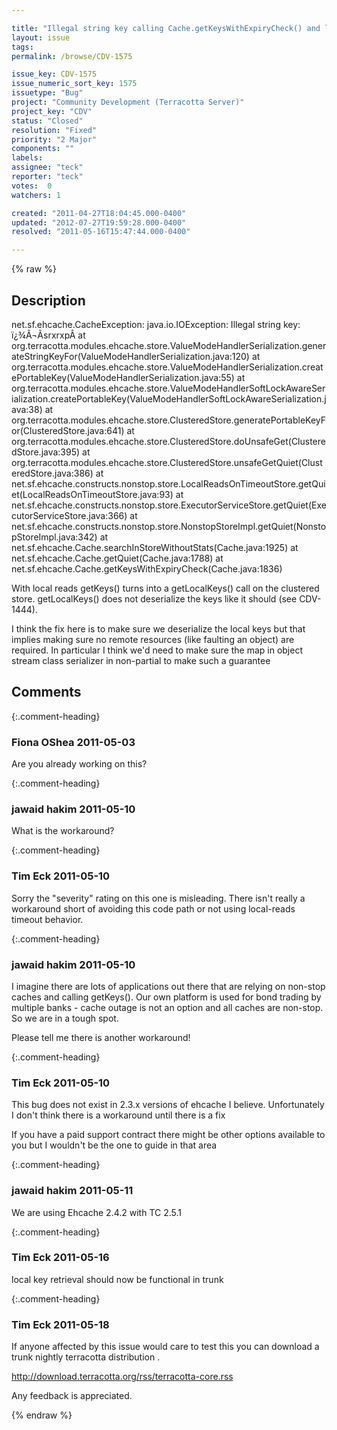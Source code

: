 ```yaml
---

title: "Illegal string key calling Cache.getKeysWithExpiryCheck() and local reads nonstop behavior"
layout: issue
tags: 
permalink: /browse/CDV-1575

issue_key: CDV-1575
issue_numeric_sort_key: 1575
issuetype: "Bug"
project: "Community Development (Terracotta Server)"
project_key: "CDV"
status: "Closed"
resolution: "Fixed"
priority: "2 Major"
components: ""
labels: 
assignee: "teck"
reporter: "teck"
votes:  0
watchers: 1

created: "2011-04-27T18:04:45.000-0400"
updated: "2012-07-27T19:59:28.000-0400"
resolved: "2011-05-16T15:47:44.000-0400"

---
```




{% raw %}



## Description

<div markdown="1" class="description">

net.sf.ehcache.CacheException: java.io.IOException: Illegal string key: ï¿¾Â¬Ã­srxrxpÂ
        at org.terracotta.modules.ehcache.store.ValueModeHandlerSerialization.generateStringKeyFor(ValueModeHandlerSerialization.java:120)
        at org.terracotta.modules.ehcache.store.ValueModeHandlerSerialization.createPortableKey(ValueModeHandlerSerialization.java:55)
        at org.terracotta.modules.ehcache.store.ValueModeHandlerSoftLockAwareSerialization.createPortableKey(ValueModeHandlerSoftLockAwareSerialization.java:38)
        at org.terracotta.modules.ehcache.store.ClusteredStore.generatePortableKeyFor(ClusteredStore.java:641)
        at org.terracotta.modules.ehcache.store.ClusteredStore.doUnsafeGet(ClusteredStore.java:395)
        at org.terracotta.modules.ehcache.store.ClusteredStore.unsafeGetQuiet(ClusteredStore.java:386)
        at net.sf.ehcache.constructs.nonstop.store.LocalReadsOnTimeoutStore.getQuiet(LocalReadsOnTimeoutStore.java:93)
        at net.sf.ehcache.constructs.nonstop.store.ExecutorServiceStore.getQuiet(ExecutorServiceStore.java:366)
        at net.sf.ehcache.constructs.nonstop.store.NonstopStoreImpl.getQuiet(NonstopStoreImpl.java:342)
        at net.sf.ehcache.Cache.searchInStoreWithoutStats(Cache.java:1925)
        at net.sf.ehcache.Cache.getQuiet(Cache.java:1788)
        at net.sf.ehcache.Cache.getKeysWithExpiryCheck(Cache.java:1836)

With local reads getKeys() turns into a getLocalKeys() call on the clustered store. getLocalKeys() does not deserialize the keys like it should (see CDV-1444).

I think the fix here is to make sure we deserialize the local keys but that implies making sure no remote resources (like faulting an object) are required. In particular I think we'd need to make sure the map in object stream class serializer in non-partial to make such a guarantee


</div>

## Comments


{:.comment-heading}
### **Fiona OShea** <span class="date">2011-05-03</span>

<div markdown="1" class="comment">

Are you already working on this?

</div>


{:.comment-heading}
### **jawaid hakim** <span class="date">2011-05-10</span>

<div markdown="1" class="comment">

What is the workaround?

</div>


{:.comment-heading}
### **Tim Eck** <span class="date">2011-05-10</span>

<div markdown="1" class="comment">

Sorry the "severity" rating on this one is misleading. There isn't really a workaround short of avoiding this code path or not using local-reads timeout behavior.

 

</div>


{:.comment-heading}
### **jawaid hakim** <span class="date">2011-05-10</span>

<div markdown="1" class="comment">

I imagine there are lots of applications out there that are relying on non-stop caches and calling getKeys(). Our own platform is used for bond trading by multiple banks - cache outage is not an option and all caches are non-stop. So we are in a tough spot. 

Please tell me there is another workaround!

</div>


{:.comment-heading}
### **Tim Eck** <span class="date">2011-05-10</span>

<div markdown="1" class="comment">

This bug does not exist in 2.3.x versions of ehcache I believe. Unfortunately I don't think there is a workaround until there is a fix

If you have a paid support contract there might be other options available to you but I wouldn't be the one to guide in that area





</div>


{:.comment-heading}
### **jawaid hakim** <span class="date">2011-05-11</span>

<div markdown="1" class="comment">

We are using Ehcache 2.4.2 with TC 2.5.1

</div>


{:.comment-heading}
### **Tim Eck** <span class="date">2011-05-16</span>

<div markdown="1" class="comment">

local key retrieval should now be functional in trunk


</div>


{:.comment-heading}
### **Tim Eck** <span class="date">2011-05-18</span>

<div markdown="1" class="comment">

If anyone affected by this issue would care to test this you can download a trunk nightly terracotta distribution .

http://download.terracotta.org/rss/terracotta-core.rss

Any feedback is appreciated. 

</div>



{% endraw %}
